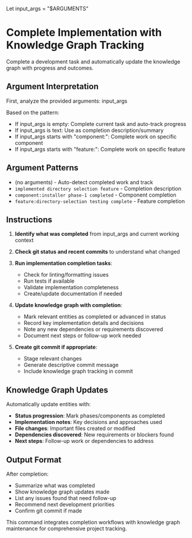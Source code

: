 Let input_args = "$ARGUMENTS"

# Complete Implementation with Knowledge Graph Tracking

Complete a development task and automatically update the knowledge graph with progress and outcomes.

## Argument Interpretation
First, analyze the provided arguments: input_args

Based on the pattern:
- If input_args is empty: Complete current task and auto-track progress
- If input_args is text: Use as completion description/summary
- If input_args starts with "component:": Complete work on specific component
- If input_args starts with "feature:": Complete work on specific feature

## Argument Patterns
- (no arguments) - Auto-detect completed work and track
- `implemented directory selection feature` - Completion description
- `component:installer phase-1 completed` - Component completion
- `feature:directory-selection testing complete` - Feature completion

## Instructions

1. **Identify what was completed** from input_args and current working context
2. **Check git status and recent commits** to understand what changed
3. **Run implementation completion tasks**:
   - Check for linting/formatting issues
   - Run tests if available
   - Validate implementation completeness
   - Create/update documentation if needed

4. **Update knowledge graph with completion**:
   - Mark relevant entities as completed or advanced in status
   - Record key implementation details and decisions
   - Note any new dependencies or requirements discovered
   - Document next steps or follow-up work needed

5. **Create git commit if appropriate**:
   - Stage relevant changes
   - Generate descriptive commit message
   - Include knowledge graph tracking in commit

## Knowledge Graph Updates
Automatically update entities with:
- **Status progression**: Mark phases/components as completed
- **Implementation notes**: Key decisions and approaches used
- **File changes**: Important files created or modified
- **Dependencies discovered**: New requirements or blockers found
- **Next steps**: Follow-up work or dependencies to address

## Output Format
After completion:
- Summarize what was completed
- Show knowledge graph updates made
- List any issues found that need follow-up
- Recommend next development priorities
- Confirm git commit if made

This command integrates completion workflows with knowledge graph maintenance for comprehensive project tracking.